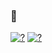 ### 👋
[![?](https://github-readme-stats.vercel.app/api?username=swdmeow)]()
[![?](https://github-readme-stats.vercel.app/api?username=cliv-shape)]()
